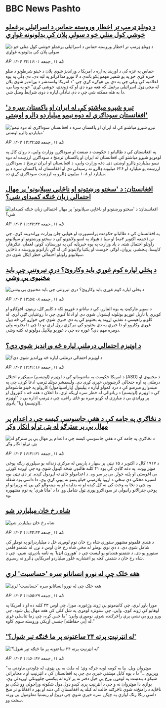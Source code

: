 # BBC News Pashto## [د ډونلډ ټرمپ تر اخطار وروسته حماس د اسرائيلي یرغملو خوشي کول منلي خو د سولې پلان کې بدلونونه غواړي](https://www.bbc.com/pashto/articles/ckgq5vgk757o?at_medium=RSS&at_campaign=rss?at_campaign=githubrss)![د ډونلډ ټرمپ تر اخطار وروسته حماس د اسرائيلي یرغملو خوشي کول منلي خو د سولې پلان کې بدلونونه غواړي](https://ichef.bbci.co.uk/ace/ws/240/cpsprodpb/a46e/live/6323eda0-a067-11f0-b2f9-dd258cdb2dcd.png)_AP ۱۴۰۴ تله ۱۱, جمعه ۲۲:۱۶:۰۱_حماس په غزه کې د اوربند په اړه د امریکا د وړاندیز شوي پلان د ځينو شرطونو د منلو خبره کړې خو په یو شمېر مهمو  ټکو باندې د لا نورو مذاکراتو په لټه دی.
دې ډلې په یوه اعلامیه کې ویلي چې په دې یې هوکړه کړې چې "د امریکا ولسمشر د وړاندیز شوي پلان له مخې ټول اسرائیلي یرغمل که هغه مړه دي او که ژوندي، خوشي کړي" خو په وینا یې، دا به هله ممکنه شي چې د دې تبادلې لپاره د دوی شرايط ومنل شي.‌## [ 'تېرو شپږو میاشتو کې له ایران او پاکستان سره د افغانستان سوداګري له دوه نیمو میلیاردو ډالرو اوښتې'](https://www.bbc.com/pashto/articles/c9dx45wzl8po?at_medium=RSS&at_campaign=rss?at_campaign=githubrss)![ 'تېرو شپږو میاشتو کې له ایران او پاکستان سره د افغانستان سوداګري له دوه نیمو میلیاردو ډالرو اوښتې'](https://ichef.bbci.co.uk/ace/ws/240/cpsprodpb/313c/live/104101b0-9d22-11f0-92db-77261a15b9d2.jpg)_AP ۱۴۰۴ تله ۱۱, جمعه ۱۴:۳۲:۵۵_په افغانستان کې د طالبانو د حکومت د صنعت او سوداګرۍ وزارت وايي، د روان کال په لومړیو شپږو میاشتو کې افغانستان له ایران او پاکستان ترمنځ د سوداګرۍ ارزښت له دوه نیمو میلیاردو‌ ډالرو اوښتی دی.‌ دغه وزارت وايي، د افغانستان او ایران ترمنځ د سوداګرۍ ارزښت یو میلیارد او ۶۲۶ میلیونه ډالرو ته رسېدلی دی او افغانستان له پاکستان سره د یو میلیارد او ۱۰۸ میلیون ډالرو په ارزښت سوداګري کړې ده.## [افغانستان: د 'سختو ورښتونو او ناڅاپي سېلابونو' پر مهال احتمالي زیان څنګه کمېدای شي؟](https://www.bbc.com/pashto/articles/cpq534leg9do?at_medium=RSS&at_campaign=rss?at_campaign=githubrss)![افغانستان: د 'سختو ورښتونو او ناڅاپي سېلابونو' پر مهال احتمالي زیان څنګه کمېدای شي؟](https://ichef.bbci.co.uk/ace/ws/240/cpsprodpb/1080/live/d52c5890-a04b-11f0-928c-71dbb8619e94.jpg)_AP ۱۴۰۴ تله ۱۱, جمعه ۱۱:۲۷:۴۲_په افغانستان کې د طالبانو حکومت ټرانسپورټ او هوايي چلن وزارت وړاندوینه کړې، چې نن (جمعه اکتوبر ۳مه) او سبا د هېواد په لسو ولایتونو کې د سختو ورښتونو او سېلابونو راوتلو احتمال شته.
د یاد وزارت په یوه خبرپاڼه کې په نورستان، کونړ، لغمان، ننګرهار، کاپیسا، پنجشېر، پروان، لوګر، خوست او پکتیا ولایتونو کې له ګڼ بارانونو وروسته د ناڅاپي سېلابونو راوتلو احتمالي خطر اټکل شوی دی.## [د پخلي لپاره کوم غوړي باید وکاروئ؟ درې تېروتنې چې باید مخنیوی یې وشي](https://www.bbc.com/pashto/articles/c8rv2d7xxn7o?at_medium=RSS&at_campaign=rss?at_campaign=githubrss)![د پخلي لپاره کوم غوړي باید وکاروئ؟ درې تېروتنې چې باید مخنیوی یې وشي](https://ichef.bbci.co.uk/ace/ws/240/cpsprodpb/0634/live/40b33c30-9f9f-11f0-928c-71dbb8619e94.jpg)_AP ۱۴۰۴ تله ۱۱, جمعه ۱۳:۵۸:۰۸_د سوپر مارکیټ په یوه المارۍ کې د نباتاتو د غوړيو لکه د کاپیر ګل، زیتون، افوکاډو او کوپرې یا ناریل غوړیو بوتلونه اېښودل شوي دي او ادعا کېږي چې دا روغتیايي ګټې لري.
له کلونو راهیسې د تغذیې اړوند په بحثونو کې په دې خبرې شوې چې خواړو کې څه ډول غوړي وکاروو او دا خبرې په دې بحثونو کې مرکزي رول لري نو دا چې دا بحثونه ولې دومره مهم دي؟ غوره ده چې د غوړیو بېلابېل ډولونو ته کتنه وشي.## [د اوټېزم احتمالي درملنې لپاره څه وړاندیز شوي دي؟](https://www.bbc.com/pashto/articles/cz6985e7556o?at_medium=RSS&at_campaign=rss?at_campaign=githubrss)![د اوټېزم احتمالي درملنې لپاره څه وړاندیز شوي دي؟](https://ichef.bbci.co.uk/ace/ws/240/cpsprodpb/15c5/live/35124210-99fd-11f0-928c-71dbb8619e94.jpg)_AP ۱۴۰۴ تله ۱۱, جمعه ۱۲:۴۱:۱۶_د امریکا حکومت په ماشومانو کې د اوټیزم (اوتیسم) سپیکټرم اختلال (ASD) د مخنیوي او درملنې په اړه جنجالي لارښوونې خپرې کړې دي. 
ولسمشر ډونلډ ټرمپ ادعا کړې، چې په ميندوارو مېرمنو کې د درد کمولو لپاره د ټیلینول (پاراسیټامول) کارولو په ځېنو ماشومانو کې د اوټېزم (اوتېسم) د زیاتوالي له خطر سره اړیکه لري.
دا اعلان د هغه څه د کنټرول او پر وړاندې یې د مبارزې له کړنو سره یو ځای راغی، چې  د ټرمپ اداره یې د "اوټېزم (اوتېسم) وبا" یادوي.## [د نڅاګرې په جامه کې د هغې جاسوسې کیسه چې د اعدام پر مهال یې پر سترګو له پټۍ تړلو انکار وکړ](https://www.bbc.com/pashto/articles/c0qlg3v010vo?at_medium=RSS&at_campaign=rss?at_campaign=githubrss)![د نڅاګرې په جامه کې د هغې جاسوسې کیسه چې د اعدام پر مهال یې پر سترګو له پټۍ تړلو انکار وکړ](https://ichef.bbci.co.uk/ace/ws/240/cpsprodpb/ba8e/live/5b63c9e0-7336-11f0-9a64-8d112dda5bd1.png)_AP ۱۴۰۴ تله ۱۱, جمعه ۱۶:۴۱:۲۱_د ۱۹۱۷ کال د اکتوبر د ۱۵ نېټې پر سهار د پاریس له مرکزي زندانه یو سېلوري رنګه پوځي موټر ووت. په دغه ګاډي کې یوه ۴۱ کلنه هالنډۍ ښځه کېنول شوې وه چې اوږده کورتۍ یې اغوستې او پلنه خولۍ یې پر سر وه. د اعدامولو ځای ته لېږدول کېده.‌
تر دې نېټې یوه لسیزه مخکې دې ښځې د اروپا پلازمېنې خپلو پښو ته ټيټې کړې وې. دا داسې یوه شغله وه چې د نڅا په وخت کې نه ګل کېده او نه بدلېده او په مینه‌والو کې یې له وزیرانو او پوځي جنرالانو رانیولې تر سوداګرو پورې ټول شامل وو.‌ دا د 'ماتا هري' په نوم مشهوره وه.## [شاه رخ خان میلیاردر شو](https://www.bbc.com/pashto/articles/c4g98n02g5vo?at_medium=RSS&at_campaign=rss?at_campaign=githubrss)![شاه رخ خان میلیاردر شو](https://ichef.bbci.co.uk/ace/ws/240/cpsprodpb/df2d/live/0f19fbc0-9f70-11f0-92db-77261a15b9d2.png)_AP ۱۴۰۴ تله ۱۱, جمعه ۱۱:۴۴:۴۴_د هندي فلمونو مشهور ستوري شاه رخ خان نوم لومړی ځل د میلیاردرانو په نوملړ کې شامل شوی دی. د دې نوي نوملړ له مخې شاه رخ خان اوس د نړۍ له شتمنو فلمي ستورو یو دی.
د شتمنو هندیانو یو لیست چې د 'هورون انډیا' په نامه یادېږي، ښيي، چې د شاه رخ خان د شتمنۍ کچه یو اعشاریه څلور میلیاردو امریکايي ډالرو ته رسېږي.## [هغه خلک چې له نورو انسانانو سره 'حساسیت' لري](https://www.bbc.com/pashto/articles/c2ejgwkxge1o?at_medium=RSS&at_campaign=rss?at_campaign=githubrss)![هغه خلک چې له نورو انسانانو سره 'حساسیت' لري](https://ichef.bbci.co.uk/ace/ws/240/cpsprodpb/9b42/live/32f2f300-8e61-11f0-9cf6-cbf3e73ce2b9.jpg)_AP ۱۴۰۴ تله ۱۱, جمعه ۱۱:۵۵:۲۹_مورا باور لري، چې کانډمونو یې ژوند وژغوره.
مورا، چې اوس ۴۳ کلنه ده او د امریکا په اوهایو کې ژوند کوي. وايي، چې ستونزه لومړی په شل کلنۍ کې هغه مهال پیل شوه، چې ورو ورو یې نښې پرې راڅرګنده شوې.
نوموړې وايي: "ما حس کړه، چې زما تناسلي غړي له [بې حفاظته] جنسي اړیکي وروسته سوی کاوه."## ['له انټرنېټ پرته ۲۴ ساعتونه پر ما څنګه تېر شول؟'](https://www.bbc.com/pashto/articles/cq8epj71p80o?at_medium=RSS&at_campaign=rss?at_campaign=githubrss)!['له انټرنېټ پرته ۲۴ ساعتونه پر ما څنګه تېر شول؟'](https://ichef.bbci.co.uk/ace/ws/240/cpsprodpb/7dcd/live/794205b0-9f52-11f0-92db-77261a15b9d2.jpg)_AP ۱۴۰۴ تله ۱۱, جمعه ۱۱:۵۰:۴۶_"موټروان ویل، بیا به کومه لویه جرګه وي؛ له ملت به یې پټوي، له چاودنې ماودنې به وېرېږي..." 
دا د یوه کابل مېشتي خبرې دي چې په افغانستان کې د انټرنېټ او د مخابراتي شبکو د بندښت په لومړۍ ورځ یې خپل دفتر ته پر لاره له ټېکسي چلوونکي اورېدلې وې.
یوازې دا موټروان نه و چې د انټرنېټ پرې کېدو ډول ډول شکونه وراچولي وو بلکې یو ناڅاپه د رامنځ‌ته شوي ناڅرګند حالت له کبله په افغانستان کې دننه او بهر د افغانانو تر منځ داسې رنګا رنګ اوازې په چټکۍ سره خپرې شوې چې دروغ او ریښتیا معلومول یې ورته سخت وو.